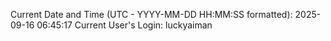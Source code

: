 Current Date and Time (UTC - YYYY-MM-DD HH:MM:SS formatted): 2025-09-16 06:45:17
Current User's Login: luckyaiman
